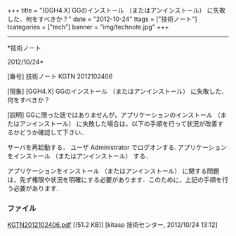 ﻿+++
title = "[GGH4.X] GGのインストール （またはアンインストール） に失敗した．何をすべきか？"
date = "2012-10-24"
ttags = ["技術ノート"]
tcategories = ["tech"]
banner = "img/technote.jpg"
+++

-----------------------------------------------------------------------------------------------------------------------------

*技術ノート

2012/10/24*


[番号]
技術ノート KGTN 2012102406

[現象]
[GGH4.X] GGのインストール （またはアンインストール）
に失敗した．何をすべきか？

[説明]
GGに限った話ではありませんが，アプリケーションのインストール
（またはアンインストール）
に失敗した場合は，以下の手順を行って状況が改善するかどうか確認して下さい．

サーバを再起動する．
ユーザ Administrator でログオンする.
アプリケーションをインストール （またはアンインストール） する．

アプリケーションをインストール （またはアンインストール）
に関する問題は，先ず権限や状況を明確にする必要があります．このために，上記の手順を行う必要があります．


### ファイル

 
 


[KGTN2012102406.pdf](http://techreport.kitasp.net/attachments/download/1052/KGTN2012102406.pdf)
 [(51.2 KB)] [kitasp 技術センター, 2012/10/24
13:12]


 


 

